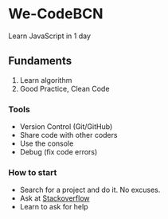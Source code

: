 # We-CodeBCN
Learn JavaScript in 1 day

## Fundaments
1) Learn algorithm
2) Good Practice, Clean Code

### Tools
- Version Control (Git/GitHub)
- Share code with other coders
- Use the console
- Debug (fix code errors)

### How to start
- Search for a project and do it. No excuses.
- Ask at [Stackoverflow](https://www.stackoverflow.com)
- Learn to ask for help

